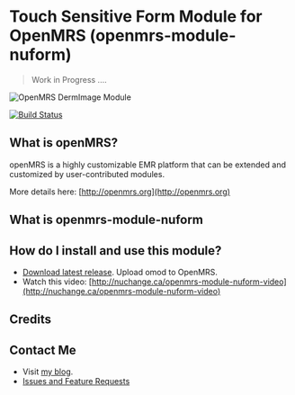 # Touch Sensitive Form Module for OpenMRS (openmrs-module-nuform)

> Work in Progress ....

![OpenMRS DermImage Module](https://raw.github.com/dermatologist/openmrs-module-nuform/master/docs/nuform.png)

[![Build Status](https://travis-ci.org/dermatologist/openmrs-module-nuform.svg)](https://travis-ci.org/dermatologist/openmrs-module-nuform)

## What is openMRS?

openMRS is a highly customizable EMR platform that can be extended and customized by user-contributed modules. 

More details here: [http://openmrs.org](http://openmrs.org)

## What is openmrs-module-nuform


## How do I install and use this module?
- [Download latest release](https://modules.openmrs.org/#/show/256/nuform). Upload omod to OpenMRS.
- Watch this video: [http://nuchange.ca/openmrs-module-nuform-video](http://nuchange.ca/openmrs-module-nuform-video)

## Credits


## Contact Me
* Visit [my blog](http://nuchange.ca).
* [Issues and Feature Requests](https://github.com/dermatologist/openmrs-module-nuform/issues)
